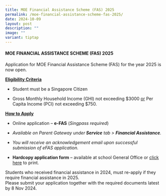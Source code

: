 ```yaml
---
title: MOE Financial Assistance Scheme (FAS) 2025
permalink: /moe-financial-assistance-scheme-fas-2025/
date: 2024-10-09
layout: post
description: ""
image: ""
variant: tiptap
---
```

<h4>MOE FINANCIAL ASSISTANCE SCHEME (FAS) 2025</h4>
<p>Application for MOE Financial Assistance Scheme (FAS) for the year 2025
is now open.</p>
<p><strong><u>Eligibility Criteria</u></strong>
</p>
<ul data-tight="true" class="tight">
<li>
<p>Student must be a Singapore Citizen</p>
</li>
<li>
<p>Gross Monthly Household Income (GHI) not exceeding $3000 <u>or</u> Per Capita
Income (PCI) not exceeding $750.</p>
</li>
</ul>
<p><strong><u>How to Apply</u></strong>
</p>
<ul data-tight="true" class="tight">
<li>
<p>Online application – <strong>e-FAS</strong> (<em>Singpass required</em>)</p>
</li>
<li>
<p><em>Available on Parent Gateway under</em><strong><em> Service</em></strong><em> tab &gt; </em><strong><em>Financial Assistance</em></strong><em>. </em>
</p>
</li>
<li>
<p><em>You will receive an acknowledgement email upon successful submission of eFAS application.</em>
</p>
</li>
<li>
<p><strong>Hardcopy application form</strong> – available at school General
Office or <a href="/files/MOE_FAS_Application_Form_2025.pdf" rel="noopener nofollow" target="_blank">click here</a> to
print.</p>
</li>
</ul>
<p>Students who received financial assistance in 2024, must re-apply if they
require financial assistance in 2025.
<br>Please submit your application together with the required documents latest
by 8 Nov 2024.</p>
